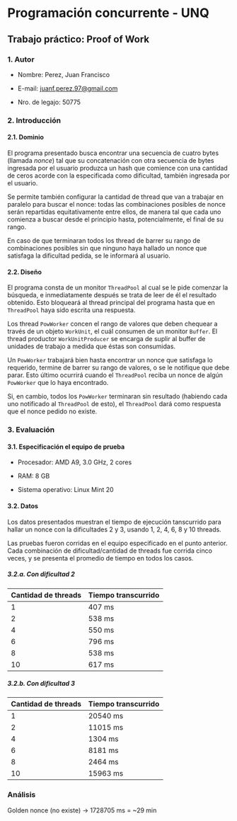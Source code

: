 # Programación concurrente - UNQ

## Trabajo práctico: Proof of Work

### 1. Autor

* Nombre: Perez, Juan Francisco

* E-mail: juanf.perez.97@gmail.com

* Nro. de legajo: 50775

### 2. Introducción

#### 2.1. Dominio

El programa presentado busca encontrar una secuencia de cuatro bytes (llamada *nonce*) tal que su concatenación con otra secuencia de bytes ingresada por el usuario produzca un hash que comience con una cantidad de ceros acorde con la especificada como dificultad, también ingresada por el usuario.

Se permite también configurar la cantidad de thread que van a trabajar en paralelo para buscar el nonce: todas las combinaciones posibles de nonce serán repartidas equitativamente entre ellos, de manera tal que cada uno comienza a buscar desde el principio hasta, potencialmente, el final de su rango.

En caso de que terminaran todos los thread de barrer su rango de combinaciones posibles sin que ninguno haya hallado un nonce que satisfaga la dificultad pedida, se le informará al usuario.

#### 2.2. Diseño

El programa consta de un monitor `ThreadPool` al cual se le pide comenzar la búsqueda, e inmediatamente después se trata de leer de él el resultado obtenido. Esto bloqueará al thread principal del programa hasta que en `ThreadPool` haya sido escrita una respuesta.

Los thread `PowWorker` concen el rango de valores que deben chequear a través de un objeto `WorkUnit`, el cuál consumen de un monitor `Buffer`. El thread productor `WorkUnitProducer` se encarga de suplir al buffer de unidades de trabajo a medida que éstas son consumidas.

Un `PowWorker` trabajará bien hasta encontrar un nonce que satisfaga lo requerido, termine de barrer su rango de valores, o se le notifique que debe parar. Esto último ocurrirá cuando el `ThreadPool` reciba un nonce de algún `PowWorker` que lo haya encontrado.

Si, en cambio, todos los `PowWorker` terminaran sin resultado (habiendo cada uno notificado al `ThreadPool` de esto), el `ThreadPool` dará como respuesta que el nonce pedido no existe.

### 3. Evaluación

#### 3.1. Especificación el equipo de prueba

* Procesador: AMD A9, 3.0 GHz, 2 cores

* RAM: 8 GB

* Sistema operativo: Linux Mint 20

#### 3.2. Datos

Los datos presentados muestran el tiempo de ejecución tanscurrido para hallar un nonce con la dificultades 2 y 3, usando 1, 2, 4, 6, 8 y 10 threads. 

Las pruebas fueron corridas en el equipo especificado en el punto anterior. Cada combinación de dificultad/cantidad de threads fue corrida cinco veces, y se presenta el promedio de tiempo en todos los casos.

##### 3.2.a. Con dificultad 2

| Cantidad de threads | Tiempo transcurrido |
| --- | --- |
| 1 | 407 ms |
| 2 | 538 ms |
| 4 | 550 ms |
| 6 | 796 ms |
| 8 | 538 ms |
| 10 | 617 ms |

##### 3.2.b. Con dificultad 3

| Cantidad de threads | Tiempo transcurrido |
| --- | --- |
| 1 | 20540 ms |
| 2 | 11015 ms |
| 4 | 1304 ms |
| 6 | 8181 ms |
| 8 | 2464 ms |
| 10 | 15963 ms |

### Análisis

Golden nonce (no existe) -> 1728705 ms = ~29 min
